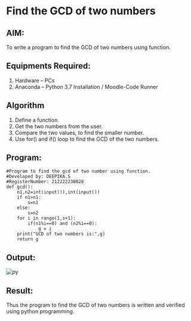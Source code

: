 # Find the GCD of two numbers

## AIM:
To write a program to find the GCD of two numbers using function.

## Equipments Required:
1. Hardware – PCs
2. Anaconda – Python 3.7 Installation / Moodle-Code Runner

## Algorithm
1. Define a function.
2. Get the two numbers from the user.
3. Compare the two values, to find the smaller number.
4. Use for() and if() loop to find the GCD of the two numbers.

## Program:
```
#Program to find the gcd of two number using function.
#Developed by: DEEPIKA.S
#RegisterNumber: 212222230028
def gcd():
    n1,n2=int(input()),int(input())
    if n1>n1:
        s=n1
    else:
        s=n2
    for i in range(1,s+1):
        if(n1%i==0) and (n2%i==0):
            g = i
    print("GCD of two numbers is:",g)
    return g
```
## Output:
![py](https://user-images.githubusercontent.com/119393935/236668628-00f58b0b-cdeb-46d1-9ddc-7204bcf23888.png)
## Result:
Thus the program to find the GCD of two numbers is written and verified using python programming.
